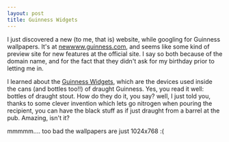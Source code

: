```yaml
---
layout: post
title: Guinness Widgets
---
```


I just discovered a new (to me, that is) website, while googling for Guinness wallpapers. It's at <a href="http://newwww.guinness.com">newwww.guinness.com</a>, and seems like some kind of preview site for new features at the official site. I say so both because of the domain name, and for the fact that they didn't ask for my birthday prior to letting me in.

I learned about the <a href="http://newwww.guinness.com/guinness/en_GB/knowing/products/draught/canAndBottles/0,6428,125495_125664,00.html">Guinness Widgets</a>, which are the devices used inside the cans (and bottles too!!) of draught Guinness. Yes, you read it well: bottles of draught stout. How do they do it, you say? well, I just told you, thanks to some clever invention which lets go nitrogen when pouring the recipient, you can have the black stuff as if just draught from a barrel at the pub. Amazing, isn't it?

mmmmm.... too bad the wallpapers are just 1024x768 :(

